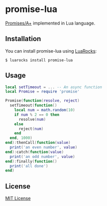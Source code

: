 # promise-lua
[Promises/A+](https://promisesaplus.com/) implemented in Lua language.

## Installation
You can install promise-lua using [LuaRocks](https://luarocks.org/modules/pyericz/promise-lua):
```
$ luarocks install promise-lua
```

## Usage
```lua
local setTimeout = ... -- An async function
local Promise = require 'promise'

Promise(function(resolve, reject)
  setTimeout(function()
    local num = math.random(10)
    if num % 2 == 0 then
      resolve(num)
    else
      reject(num)
    end
  end, 1000)
end):thenCall(function(value)
  print('an even number', value)
end):catch(function(value)
  print('an odd number', value)
end):finally(function()
  print('all done')
end)
```

## License
[MIT License](https://github.com/pyericz/promise-lua/blob/master/LICENSE)
